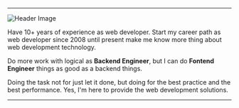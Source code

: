 <!--
**EddyPermana22/eddypermana22** is a ✨ _special_ ✨ repository because its `README.md` (this file) appears on your GitHub profile.

Here are some ideas to get you started:

- 🔭 I’m currently working on ...
- 🌱 I’m currently learning ...
- 👯 I’m looking to collaborate on ...
- 🤔 I’m looking for help with ...
- 💬 Ask me about ...
- 📫 How to reach me: ...
- 😄 Pronouns: ...
- ⚡ Fun fact: ...
-->

------

![Header Image](https://media-exp1.licdn.com/dms/image/C5116AQFOO6dp85jfsA/profile-displaybackgroundimage-shrink_200_800/0?e=1609372800&v=beta&t=ICMPhyosG3vJc5VC3x5S5DF9iJ2d6sYWqxXxKGojcBU)

Have 10+ years of experience as web developer. Start my career path as web developer since 2008 until present make me know more thing about web development technology.

Do more work with logical as **Backend Engineer**, but I can do **Fontend Engineer** things as good as a backend things.

Doing the task not for just let it done, but doing for the best practice and the best performance. Yes, I'm here to provide the web development solutions. 

------

